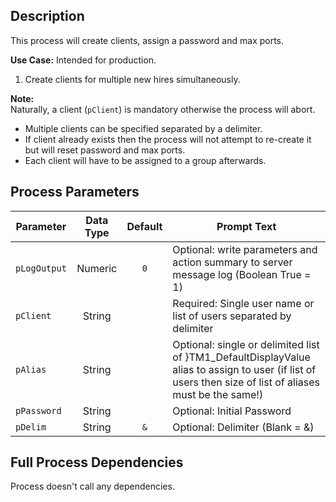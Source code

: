 ## Description
   
 This process will create clients, assign a password and max ports.  
     
**Use Case:**    Intended for production.  
1. Create clients for multiple new hires simultaneously.  
     
**Note:**     
 Naturally, a client (`pClient`) is mandatory otherwise the process will abort.  
 - Multiple clients can be specified separated by a delimiter.  
 - If client already exists then the process will not attempt to re-create it but will reset password and max ports.  
 - Each client will have to be assigned to a group afterwards.  
## Process Parameters
  
|Parameter|Data Type|Default|Prompt Text|
  |---|:-:|:-:|---|
  |`pLogOutput`|Numeric|`0`|Optional: write parameters and action summary to server message log (Boolean True = 1)|
  |`pClient`|String||Required: Single user name or list of users separated by delimiter|
  |`pAlias`|String||Optional: single or delimited list of }TM1_DefaultDisplayValue alias to assign to user (if list of users then size of list of aliases must be the same!)|
  |`pPassword`|String||Optional: Initial Password|
  |`pDelim`|String|`&`|Optional: Delimiter (Blank = &)|
  ## Full Process Dependencies
Process doesn't call any dependencies.  
